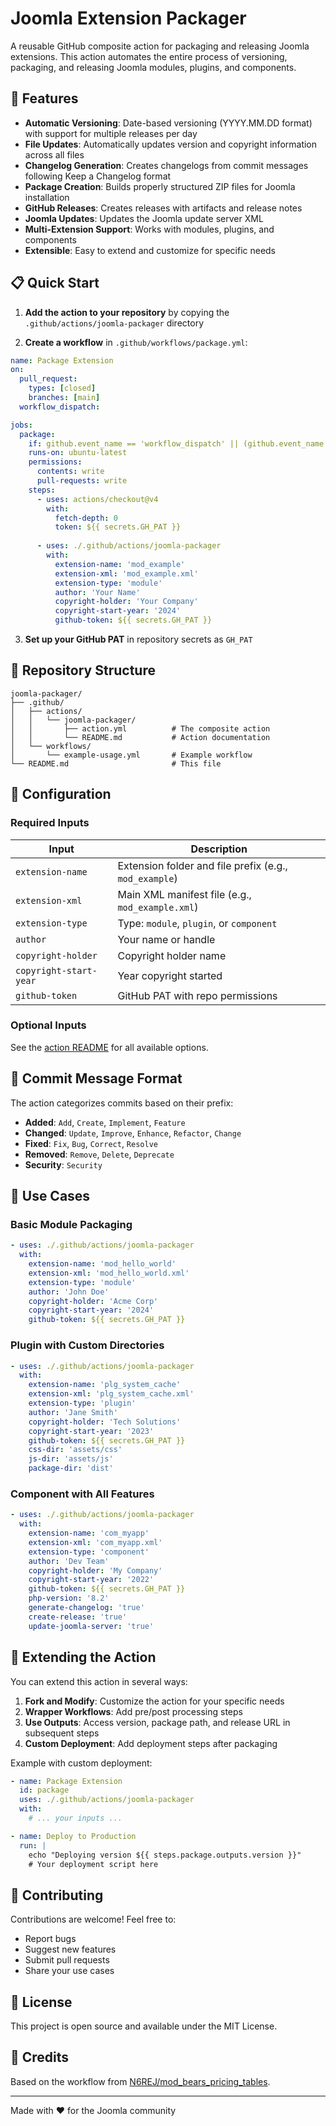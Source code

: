 # Joomla Extension Packager

A reusable GitHub composite action for packaging and releasing Joomla extensions. This action automates the entire process of versioning, packaging, and releasing Joomla modules, plugins, and components.

## 🚀 Features

- **Automatic Versioning**: Date-based versioning (YYYY.MM.DD format) with support for multiple releases per day
- **File Updates**: Automatically updates version and copyright information across all files
- **Changelog Generation**: Creates changelogs from commit messages following Keep a Changelog format
- **Package Creation**: Builds properly structured ZIP files for Joomla installation
- **GitHub Releases**: Creates releases with artifacts and release notes
- **Joomla Updates**: Updates the Joomla update server XML
- **Multi-Extension Support**: Works with modules, plugins, and components
- **Extensible**: Easy to extend and customize for specific needs

## 📋 Quick Start

1. **Add the action to your repository** by copying the `.github/actions/joomla-packager` directory

2. **Create a workflow** in `.github/workflows/package.yml`:

```yaml
name: Package Extension
on:
  pull_request:
    types: [closed]
    branches: [main]
  workflow_dispatch:

jobs:
  package:
    if: github.event_name == 'workflow_dispatch' || (github.event_name == 'pull_request' && github.event.pull_request.merged == true)
    runs-on: ubuntu-latest
    permissions:
      contents: write
      pull-requests: write
    steps:
      - uses: actions/checkout@v4
        with:
          fetch-depth: 0
          token: ${{ secrets.GH_PAT }}
      
      - uses: ./.github/actions/joomla-packager
        with:
          extension-name: 'mod_example'
          extension-xml: 'mod_example.xml'
          extension-type: 'module'
          author: 'Your Name'
          copyright-holder: 'Your Company'
          copyright-start-year: '2024'
          github-token: ${{ secrets.GH_PAT }}
```

3. **Set up your GitHub PAT** in repository secrets as `GH_PAT`

## 📁 Repository Structure

```
joomla-packager/
├── .github/
│   ├── actions/
│   │   └── joomla-packager/
│   │       ├── action.yml          # The composite action
│   │       └── README.md           # Action documentation
│   └── workflows/
│       └── example-usage.yml       # Example workflow
└── README.md                       # This file
```

## 🔧 Configuration

### Required Inputs

| Input | Description |
|-------|-------------|
| `extension-name` | Extension folder and file prefix (e.g., `mod_example`) |
| `extension-xml` | Main XML manifest file (e.g., `mod_example.xml`) |
| `extension-type` | Type: `module`, `plugin`, or `component` |
| `author` | Your name or handle |
| `copyright-holder` | Copyright holder name |
| `copyright-start-year` | Year copyright started |
| `github-token` | GitHub PAT with repo permissions |

### Optional Inputs

See the [action README](.github/actions/joomla-packager/README.md) for all available options.

## 📝 Commit Message Format

The action categorizes commits based on their prefix:

- **Added**: `Add`, `Create`, `Implement`, `Feature`
- **Changed**: `Update`, `Improve`, `Enhance`, `Refactor`, `Change`
- **Fixed**: `Fix`, `Bug`, `Correct`, `Resolve`
- **Removed**: `Remove`, `Delete`, `Deprecate`
- **Security**: `Security`

## 🎯 Use Cases

### Basic Module Packaging

```yaml
- uses: ./.github/actions/joomla-packager
  with:
    extension-name: 'mod_hello_world'
    extension-xml: 'mod_hello_world.xml'
    extension-type: 'module'
    author: 'John Doe'
    copyright-holder: 'Acme Corp'
    copyright-start-year: '2024'
    github-token: ${{ secrets.GH_PAT }}
```

### Plugin with Custom Directories

```yaml
- uses: ./.github/actions/joomla-packager
  with:
    extension-name: 'plg_system_cache'
    extension-xml: 'plg_system_cache.xml'
    extension-type: 'plugin'
    author: 'Jane Smith'
    copyright-holder: 'Tech Solutions'
    copyright-start-year: '2023'
    github-token: ${{ secrets.GH_PAT }}
    css-dir: 'assets/css'
    js-dir: 'assets/js'
    package-dir: 'dist'
```

### Component with All Features

```yaml
- uses: ./.github/actions/joomla-packager
  with:
    extension-name: 'com_myapp'
    extension-xml: 'com_myapp.xml'
    extension-type: 'component'
    author: 'Dev Team'
    copyright-holder: 'My Company'
    copyright-start-year: '2022'
    github-token: ${{ secrets.GH_PAT }}
    php-version: '8.2'
    generate-changelog: 'true'
    create-release: 'true'
    update-joomla-server: 'true'
```

## 🔄 Extending the Action

You can extend this action in several ways:

1. **Fork and Modify**: Customize the action for your specific needs
2. **Wrapper Workflows**: Add pre/post processing steps
3. **Use Outputs**: Access version, package path, and release URL in subsequent steps
4. **Custom Deployment**: Add deployment steps after packaging

Example with custom deployment:

```yaml
- name: Package Extension
  id: package
  uses: ./.github/actions/joomla-packager
  with:
    # ... your inputs ...

- name: Deploy to Production
  run: |
    echo "Deploying version ${{ steps.package.outputs.version }}"
    # Your deployment script here
```

## 🤝 Contributing

Contributions are welcome! Feel free to:

- Report bugs
- Suggest new features
- Submit pull requests
- Share your use cases

## 📄 License

This project is open source and available under the MIT License.

## 🙏 Credits

Based on the workflow from [N6REJ/mod_bears_pricing_tables](https://github.com/N6REJ/mod_bears_pricing_tables).

---

Made with ❤️ for the Joomla community
